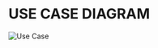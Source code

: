 # USE CASE DIAGRAM
![Use Case](https://user-images.githubusercontent.com/80455876/114676039-845df400-9d26-11eb-8791-2076534ec36a.png)
